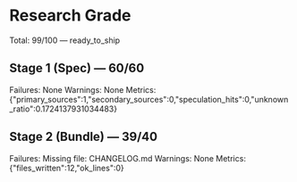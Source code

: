 # Research Grade
Total: 99/100 — ready_to_ship

## Stage 1 (Spec) — 60/60
Failures: None
Warnings: None
Metrics: {"primary_sources":1,"secondary_sources":0,"speculation_hits":0,"unknown_ratio":0.1724137931034483}

## Stage 2 (Bundle) — 39/40
Failures: Missing file: CHANGELOG.md
Warnings: None
Metrics: {"files_written":12,"ok_lines":0}